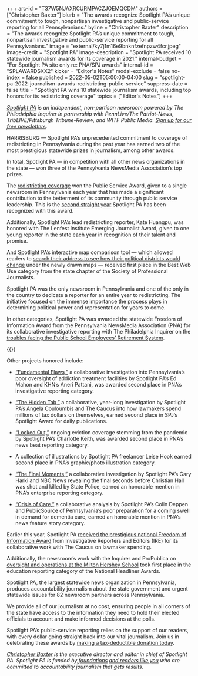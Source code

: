 +++
arc-id = "T37W5NJAXRCURMPACZJOEMQCDM"
authors = ["Christopher Baxter"]
blurb = "The awards recognize Spotlight PA’s unique commitment to tough, nonpartisan investigative and public-service reporting for all Pennsylvanians."
byline = "Christopher Baxter"
description = "The awards recognize Spotlight PA’s unique commitment to tough, nonpartisan investigative and public-service reporting for all Pennsylvanians."
image = "external/ky7j1m16e9bnknfzefnpzw4fcr.jpeg"
image-credit = "Spotlight PA"
image-description = "Spotlight PA received 10 statewide journalism awards for its coverage in 2021."
internal-budget = "For Spotlight PA site only re: PNA/SPJ awards"
internal-id = "SPLAWARDSXX2"
kicker = "Editor's Notes"
modal-exclude = false
no-index = false
published = 2022-05-02T05:00:00-04:00
slug = "spotlight-pa-2022-journalism-awards-redistricting-public-service"
suppress-date = false
title = "Spotlight PA wins 10 statewide journalism awards, including top honors for its redistricting coverage"
topics = ["Editor's Notes"]
+++

<a href="https://lesspage.com/"><i>Spotlight PA</i></a><i> is an independent, non-partisan newsroom powered by The Philadelphia Inquirer in partnership with PennLive/The Patriot-News, TribLIVE/Pittsburgh Tribune-Review, and WITF Public Media. </i><a href="https://lesspage.com/newsletters"><i>Sign up for our free newsletters</i></a><i>.</i>

HARRISBURG — Spotlight PA’s unprecedented commitment to coverage of redistricting in Pennsylvania during the past year has earned two of the most prestigious statewide prizes in journalism, among other awards.

In total, Spotlight PA — in competition with all other news organizations in the state — won three of the Pennsylvania NewsMedia Association’s top prizes.

The <a href="https://lesspage.com/topics/redistricting/">redistricting coverage</a> won the Public Service Award, given to a single newsroom in Pennsylvania each year that has made a significant contribution to the betterment of its community through public service leadership. This is the <a href="https://lesspage.com/news/2021/05/spotlight-pa-journalism-awards-mariner-east-coronavirus-business-waivers-diverse-source-database/">second straight year</a> Spotlight PA has been recognized with this award.

Additionally, Spotlight PA’s lead redistricting reporter, Kate Huangpu, was honored with The Lenfest Institute Emerging Journalist Award, given to one young reporter in the state each year in recognition of their talent and promise.

And Spotlight PA’s interactive map comparison tool — which allowed readers to <a href="https://lesspage.com/news/2021/12/pennsylvania-redistricting-house-senate-districts-lookup-tool/">search their address to see how their political districts would change</a> under the newly drawn maps — received first place in the Best Web Use category from the state chapter of the Society of Professional Journalists.

Spotlight PA was the only newsroom in Pennsylvania and one of the only in the country to dedicate a reporter for an entire year to redistricting. The initiative focused on the immense importance the process plays in determining political power and representation for years to come.

In other categories, Spotlight PA was awarded the statewide Freedom of Information Award from the Pennsylvania NewsMedia Association (PNA) for its collaborative investigative reporting with The Philadelphia Inquirer on the <a href="https://lesspage.com/series/the-psers-scandal/">troubles facing the Public School Employees’ Retirement System</a>.

{{<picture src="external/mf1j1jr6zdm2sd71xmge4rn3wm.jpeg" description="One of several illustrations by Spotlight PA freelancer Leise Hook, who took second place for graphic/photo illustration in Pennsylvania&#39;s annual statewide journalism awards." caption="One of several illustrations by Spotlight PA freelancer Leise Hook, who took second place for graphic/photo illustration in Pennsylvania&#39;s annual statewide journalism awards." credit="Leise Hook / For Spotlight PA">}} 

Other projects honored include:

- <a href="https://lesspage.com/series/fundamental-flaws/">“Fundamental Flaws,”</a> a collaborative investigation into Pennsylvania’s poor oversight of addiction treatment facilities by Spotlight PA’s Ed Mahon and KHN’s Aneri Pattani, was awarded second place in PNA’s investigative reporting category.

- <a href="https://lesspage.com/series/the-hidden-tab/">“The Hidden Tab,”</a> a collaborative, year-long investigation by Spotlight PA’s Angela Couloumbis and The Caucus into how lawmakers spend millions of tax dollars on themselves, earned second place in SPJ’s Spotlight Award for daily publications.

- <a href="https://lesspage.com/series/locked-out/">“Locked Out,”</a> ongoing eviction coverage stemming from the pandemic by Spotlight PA’s Charlotte Keith, was awarded second place in PNA’s news beat reporting category.

- A collection of illustrations by Spotlight PA freelancer Leise Hook earned second place in PNA’s graphic/photo illustration category.

- <a href="https://lesspage.com/series/the-final-moments/">“The Final Moments,”</a> a collaborative investigation by Spotlight PA’s Gary Harki and NBC News revealing the final seconds before Christian Hall was shot and killed by State Police, earned an honorable mention in PNA’s enterprise reporting category.

- <a href="https://lesspage.com/series/crisis-of-care/">“Crisis of Care,”</a> a collaborative analysis by Spotlight PA’s Colin Deppen and PublicSource of Pennsylvania’s poor preparation for a coming swell in demand for dementia care, earned an honorable mention in PNA’s news feature story category.

Earlier this year, Spotlight PA <a href="https://lesspage.com/news/2022/04/spotlight-pa-national-journalism-award-lawmaker-spending/">received the prestigious national Freedom of Information Award</a> from Investigative Reporters and Editors (IRE) for its collaborative work with The Caucus on lawmaker spending.

Additionally, the newsroom’s work with the Inquirer and ProPublica on <a href="https://lesspage.com/series/the-milton-hershey-school/">oversight and operations at the Milton Hershey School</a> took first place in the education reporting category of the National Headliner Awards.

Spotlight PA, the largest statewide news organization in Pennsylvania, produces accountability journalism about the state government and urgent statewide issues for 82 newsroom partners across Pennsylvania.

We provide all of our journalism at no cost, ensuring people in all corners of the state have access to the information they need to hold their elected officials to account and make informed decisions at the polls.

Spotlight PA’s public-service reporting relies on the support of our readers, with every dollar going straight back into our vital journalism. Join us in celebrating these awards by <a href="https://lesspage.com/donate">making a tax-deductible donation today</a>.

<a href="mailto:cbaxter@spotlightpa.org" target="_blank"><i>Christopher Baxter</i></a><i> is the executive director and editor in chief of Spotlight PA. Spotlight PA is funded by</i><a href="https://lesspage.com/support"><i> foundations</i></a><i> </i><a href="https://lesspage.com/support"><i>and readers like you</i></a><i> who are committed to accountability journalism that gets results.</i>
